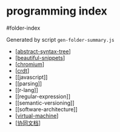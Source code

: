 programming index
===
#folder-index

Generated by script `gen-folder-summary.js`

- [[abstract-syntax-tree]]
- [[beautiful-snippets]]
- [[chromium]]
- [[crdt]]
- [[javascript]]
- [[parsing]]
- [[r-lang]]
- [[regular-expression]]
- [[semantic-versioning]]
- [[software-architecture]]
- [[virtual-machine]]
- [[协同文档]]
<!--end-generated-->

[//begin]: # "Autogenerated link references for markdown compatibility"
[abstract-syntax-tree]: programming/abstract-syntax-tree "Abstract Syntax Tree"
[beautiful-snippets]: programming/beautiful-snippets "beautiful-snippets"
[chromium]: programming/chromium "Chromium"
[crdt]: programming/crdt "CRDT Conflict-free replicated data type"
[virtual-machine]: programming/virtual-machine "Virtual Machine"
[协同文档]: programming/协同文档 "协同文档 - Collaborative Editing Documents"
[//end]: # "Autogenerated link references"
